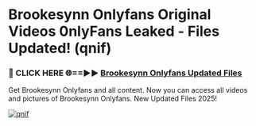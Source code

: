# Brookesynn Onlyfans Original Videos 0nlyFans Leaked - Files Updated! (qnif)

<h3>🔴 CLICK HERE 🌐==►► <a href="https://tinyurl.com/2m67pmp6" rel="nofollow">Brookesynn Onlyfans Updated Files</a></h3>

Get Brookesynn Onlyfans and all content. Now you can access all videos and pictures of Brookesynn Onlyfans. New Updated Files 2025!

[![qnif](https://i.imgur.com/H4QAA4z.gif)](https://tinyurl.com/2m67pmp6)
